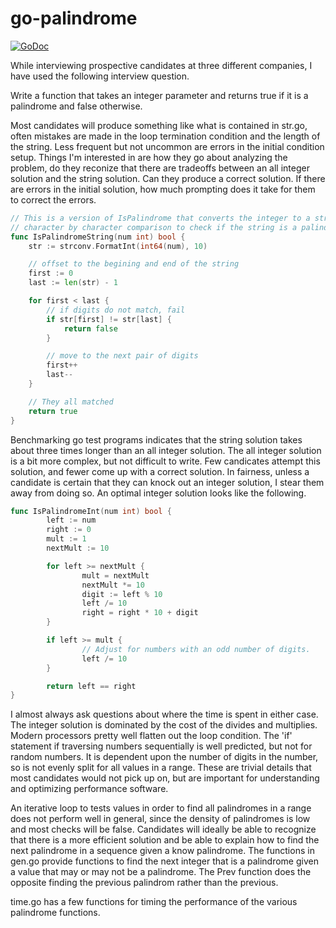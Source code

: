 
# go-palindrome #

[![GoDoc](https://godoc.org/github.com/tjmerritt/go-palindrom?status.svg)](https://godoc.org/github.com/tjmerritt/go-palindrome)

While interviewing prospective candidates at three different companies, I have used the following interview question.

Write a function that takes an integer parameter and returns true if it is a palindrome and false otherwise.

Most candidates will produce something like what is contained in str.go, often mistakes are made in the loop termination
condition and the length of the string.  Less frequent but not uncommon are errors in the initial condition setup.
Things I'm interested in are how they go about analyzing the problem, do they reconize that there are tradeoffs between
an all integer solution and the string solution.  Can they produce a correct solution.  If there are errors in the
initial solution, how much prompting does it take for them to correct the errors.


```go
// This is a version of IsPalindrome that converts the integer to a string first and then does
// character by character comparison to check if the string is a palindrome
func IsPalindromeString(num int) bool {
	str := strconv.FormatInt(int64(num), 10)

	// offset to the begining and end of the string
	first := 0
	last := len(str) - 1

	for first < last {
		// if digits do not match, fail
		if str[first] != str[last] {
			return false
		}

		// move to the next pair of digits
		first++
		last--
	}

	// They all matched
	return true
}
```

Benchmarking go test programs indicates that the string solution takes about three times longer than an all integer solution.  The all integer solution is a bit more complex, but not difficult to write.  Few candicates attempt this solution, and fewer come up with a correct solution.  In fairness, unless a candidate is certain that they can knock out an integer solution, I stear them away from doing so.  An optimal integer solution looks like the following.

```go
func IsPalindromeInt(num int) bool {
        left := num
        right := 0
        mult := 1
        nextMult := 10

        for left >= nextMult {
                mult = nextMult
                nextMult *= 10
                digit := left % 10
                left /= 10
                right = right * 10 + digit
        }

        if left >= mult {
                // Adjust for numbers with an odd number of digits.
                left /= 10
        }

        return left == right
}
```

I almost always ask questions about where the time is spent in either case.  The integer solution is dominated by the cost of the divides and multiplies.  Modern processors pretty well flatten out the loop condition.  The 'if' statement if traversing numbers sequentially is well predicted, but not for random numbers.  It is dependent upon the number of digits in the number, so is not evenly split for all values in a range.  These are trivial details that most candidates would not pick up on, but are important for understanding and optimizing performance software.

An iterative loop to tests values in order to find all palindromes in a range does not perform well in general, since the density of palindromes is low and most checks will be false. Candidates will ideally be able to recognize that there is a more efficient solution and be able to explain how to find the next palindrome in a sequence given a know palindrome.  The functions in gen.go provide functions to find the next integer that is a palindrome given a value that may or may not be a palindrome.  The Prev function does the opposite finding the previous palindrom rather than the previous.

time.go has a few functions for timing the performance of the various palindrome functions.
